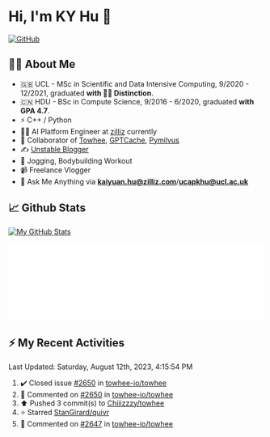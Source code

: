 # Hi, I'm KY Hu 👋

[![GitHub](https://img.shields.io/badge/dynamic/json?logo=github&label=GitHub&labelColor=495867&color=495867&query=%24.data.totalSubs&url=https%3A%2F%2Fapi.spencerwoo.com%2Fsubstats%2F%3Fsource%3Dgithub%26queryKey%3Dhayschan&style=flat-square)](https://github.com/Chiiizzzy)

## 🧑‍💻 About Me


- 🇬🇧 UCL - MSc in Scientific and Data Intensive Computing, 9/2020 - 12/2021, graduated **with 🧑‍🎓 Distinction**.
- 🇨🇳 HDU - BSc in Compute Science, 9/2016 - 6/2020, graduated **with GPA 4.7**.
- ⚡️ C++ / Python
- 🧑‍💻 AI Platform Engineer at [zilliz](https://zilliz.com/) currently
- 💬 Collaborator of [Towhee](https://github.com/towhee-io/towhee), [GPTCache](https://github.com/zilliztech/GPTCache), [Pymilvus](https://github.com/milvus-io/pymilvus)
- ✍️ [Unstable Blogger](https://blog.csdn.net/DooDia)
- 🏃 Jogging, Bodybuilding Workout
- 📹 Freelance Vlogger
- 📮 Ask Me Anything via **[kaiyuan.hu@zilliz.com](mailto:kaiyuan.hu@zilliz.com)**/**[ucapkhu@ucl.ac.uk](ucapkhu@ucl.ac.uk)**


## 📈 Github Stats

[![My GitHub Stats](https://github-readme-stats.vercel.app/api?username=Chiiizzzy&show_icons=true&theme=gotham)](https://github-readme-stats.vercel.app/api?username=Chiiizzzy&show_icons=true&theme=gotham)

<!-- [![Ashutosh's github activity graph](https://github-readme-activity-graph.cyclic.app/graph?username=Chiiizzzy&theme=dracula)](https://github.com/Chiiizzzy/github-readme-activity-graph) -->


![Metrics 👋](/metrics.plugin.followup.user.svg)

## ⚡️ My Recent Activities

<!--RECENT_ACTIVITY:last_update-->
Last Updated: Saturday, August 12th, 2023, 4:15:54 PM
<!--RECENT_ACTIVITY:last_update_end-->

<!--RECENT_ACTIVITY:start-->
1. ✔️ Closed issue [#2650](https://github.com/towhee-io/towhee/issues/2650) in [towhee-io/towhee](https://github.com/towhee-io/towhee)<br>
2. 💬 Commented on [#2650](https://github.com/towhee-io/towhee/issues/2650#issuecomment-1669064864) in [towhee-io/towhee](https://github.com/towhee-io/towhee)<br>
3. ⬆️ Pushed 3 commit(s) to [Chiiizzzy/towhee](https://github.com/Chiiizzzy/towhee)<br>
4. ⭐ Starred [StanGirard/quivr](https://github.com/StanGirard/quivr)<br>
5. 💬 Commented on [#2647](https://github.com/towhee-io/towhee/issues/2647#issuecomment-1659753112) in [towhee-io/towhee](https://github.com/towhee-io/towhee)<br>
<!--RECENT_ACTIVITY:end-->
